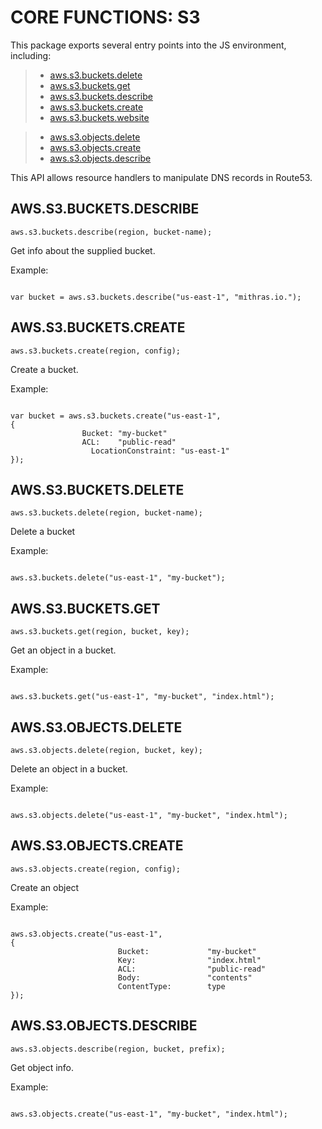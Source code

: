  


 # CORE FUNCTIONS: S3


 

 This package exports several entry points into the JS environment,
 including:

 > * [aws.s3.buckets.delete](#delete)
 > * [aws.s3.buckets.get](#get)
 > * [aws.s3.buckets.describe](#describe)
 > * [aws.s3.buckets.create](#create)
 > * [aws.s3.buckets.website](#website)

 > * [aws.s3.objects.delete](#Odelete)
 > * [aws.s3.objects.create](#Ocreate)
 > * [aws.s3.objects.describe](#Odescribe)

 This API allows resource handlers to manipulate DNS records in Route53.

 ## AWS.S3.BUCKETS.DESCRIBE
 <a name="describe"></a>
 `aws.s3.buckets.describe(region, bucket-name);`

 Get info about the supplied bucket.

 Example:

 ```

 var bucket = aws.s3.buckets.describe("us-east-1", "mithras.io.");

 ```

 ## AWS.S3.BUCKETS.CREATE
 <a name="create"></a>
 `aws.s3.buckets.create(region, config);`

 Create a bucket.

 Example:

 ```

 var bucket = aws.s3.buckets.create("us-east-1",
 {
                 Bucket: "my-bucket"
                 ACL:    "public-read"
       		       LocationConstraint: "us-east-1"
 });

 ```

 ## AWS.S3.BUCKETS.DELETE
 <a name="delete"></a>
 `aws.s3.buckets.delete(region, bucket-name);`

 Delete a bucket

 Example:

 ```

 aws.s3.buckets.delete("us-east-1", "my-bucket");

 ```

 ## AWS.S3.BUCKETS.GET
 <a name="get"></a>
 `aws.s3.buckets.get(region, bucket, key);`

 Get an object in a bucket.

 Example:

 ```

 aws.s3.buckets.get("us-east-1", "my-bucket", "index.html");

 ```

 ## AWS.S3.OBJECTS.DELETE
 <a name="Odelete"></a>
 `aws.s3.objects.delete(region, bucket, key);`

 Delete an object in a bucket.

 Example:

 ```

 aws.s3.objects.delete("us-east-1", "my-bucket", "index.html");

 ```

 ## AWS.S3.OBJECTS.CREATE
 <a name="Ocreate"></a>
 `aws.s3.objects.create(region, config);`

 Create an object

 Example:

 ```

 aws.s3.objects.create("us-east-1",
 {
                         Bucket:             "my-bucket"
                         Key:                "index.html"
                         ACL:                "public-read"
                         Body:               "contents"
                         ContentType:        type
 });

 ```

 ## AWS.S3.OBJECTS.DESCRIBE
 <a name="Odescribe"></a>
 `aws.s3.objects.describe(region, bucket, prefix);`

 Get object info.

 Example:

 ```

 aws.s3.objects.create("us-east-1", "my-bucket", "index.html");

 ```



